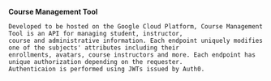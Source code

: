**Course Management Tool**

    Developed to be hosted on the Google Cloud Platform, Course Management Tool is an API for managing student, instructor, 
    course and administrative information. Each endpoint uniquely modifies one of the subjects' attributes including their 
    enrollments, avatars, course instructors and more. Each endpoint has unique authorization depending on the requester. 
    Authenticaion is performed using JWTs issued by Auth0.
